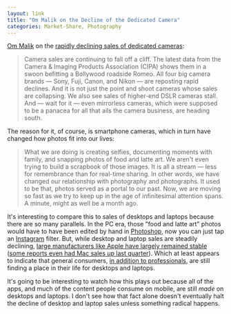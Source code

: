 ```yaml
---
layout: link
title: "Om Malik on the Decline of the Dedicated Camera"
categories: Market-Share, Photography
---
```


[Om Malik](https://twitter.com/OM) on the [rapidly declining sales of dedicated cameras](https://om.co/2019/09/03/camera-sales-are-falling-sharply/):

> Camera sales are continuing to fall off a cliff. The latest data from the Camera & Imaging Products Association (CIPA) shows them in a swoon befitting a Bollywood roadside Romeo. All four big camera brands — Sony, Fuji, Canon, and Nikon — are reposting rapid declines. And it is not just the point and shoot cameras whose sales are collapsing. We also see sales of higher-end DSLR cameras stall. And — wait for it — even mirrorless cameras, which were supposed to be a panacea for all that ails the camera business, are heading south.

The reason for it, of course, is smartphone cameras, which in turn have changed how photos fit into our lives:

> What we are doing is creating selfies, documenting moments with family, and snapping photos of food and latte art. We aren't even trying to build a scrapbook of those images. It is all a stream — less for remembrance than for real-time sharing. In other words, we have changed our relationship with photography and photographs. It used to be that, photos served as a portal to our past. Now, we are moving so fast as we try to keep up in the age of infinitesimal attention spans. A minute, might as well be a month ago.

It's interesting to compare this to sales of desktops and laptops because there are so many parallels. In the PC era, those "food and latte art" photos would have to have been edited by hand in [Photoshop](https://www.photoshop.com/), now you can just tap an [Instagram](https://www.instagram.com/) filter. But, while desktop and laptop sales are steadily declining, [large manufacturers like Apple have largely remained stable](https://www.pcmag.com/news/361916/pc-sales-keep-falling-but-big-manufacturers-are-doing-just) ([some reports even had Mac sales *up* last quarter](https://9to5mac.com/2019/07/11/mac-shipments-q2-2019-estimates/)). Which at least appears to indicate that general consumers, [in addition to professionals](https://blog.robenkleene.com/2019/08/07/apples-app-stores-have-failed-creative-apps/), are still finding a place in their life for desktops and laptops.

It's going to be interesting to watch how this plays out because all of the apps, and much of the content people consume on mobile, are still *made* on desktops and laptops. I don't see how that fact alone doesn't eventually halt the decline of desktop and laptop sales unless something radical happens.

